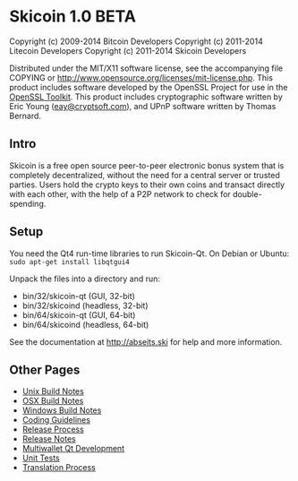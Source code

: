 Skicoin 1.0 BETA
==================

Copyright (c) 2009-2014 Bitcoin Developers 
Copyright (c) 2011-2014 Litecoin Developers
Copyright (c) 2011-2014 Skicoin Developers

Distributed under the MIT/X11 software license, see the accompanying
file COPYING or http://www.opensource.org/licenses/mit-license.php. This
product includes software developed by the OpenSSL Project for use in
the [OpenSSL Toolkit](http://www.openssl.org/). This product includes
cryptographic software written by Eric Young (<eay@cryptsoft.com>), and
UPnP software written by Thomas Bernard.

Intro
-----

Skicoin is a free open source peer-to-peer electronic bonus system that is completely decentralized, 
without the need for a central server or trusted parties. Users hold the crypto keys to their own coins 
and transact directly with each other, with the help of a P2P network to check for double-spending.

Setup
-----

You need the Qt4 run-time libraries to run Skicoin-Qt. On Debian or
Ubuntu: `sudo apt-get install libqtgui4`

Unpack the files into a directory and run:

-   bin/32/skicoin-qt (GUI, 32-bit)
-   bin/32/skicoind (headless, 32-bit)
-   bin/64/skicoin-qt (GUI, 64-bit)
-   bin/64/skicoind (headless, 64-bit)

See the documentation at http://abseits.ski for
help and more information.

Other Pages
-----------

-   [Unix Build Notes](build-unix.md)
-   [OSX Build Notes](build-osx.md)
-   [Windows Build Notes](build-msw.md)
-   [Coding Guidelines](coding.md)
-   [Release Process](release-process.md)
-   [Release Notes](release-notes.md)
-   [Multiwallet Qt Development](multiwallet-qt.md)
-   [Unit Tests](unit-tests.md)
-   [Translation Process](translation_process.md)
